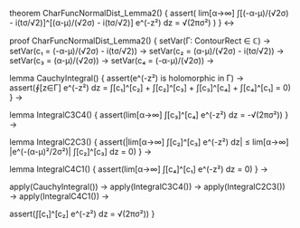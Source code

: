 theorem CharFuncNormalDist_Lemma2() {
  assert(
    lim[α→∞] ∫[(-α-μ)/(√2σ) - i(tσ/√2)]^[(α-μ)/(√2σ) - i(tσ/√2)] e^(-z²) dz = √(2πσ²)
  )
} ↔

proof CharFuncNormalDist_Lemma2() {
  setVar(Γ: ContourRect ∈ ℂ) →
  setVar(c₁ = (-α-μ)/(√2σ) - i(tσ/√2)) →
  setVar(c₂ = (α-μ)/(√2σ) - i(tσ/√2)) →
  setVar(c₃ = (α-μ)/(√2σ)) →
  setVar(c₄ = (-α-μ)/(√2σ)) →
  
  lemma CauchyIntegral() {
    assert(e^(-z²) is holomorphic in Γ) →
    assert(∮[z∈Γ] e^(-z²) dz = ∫[c₁]^[c₂] + ∫[c₂]^[c₃] + ∫[c₃]^[c₄] + ∫[c₄]^[c₁] = 0)
  } →

  lemma IntegralC3C4() {
    assert(lim[α→∞] ∫[c₃]^[c₄] e^(-z²) dz = -√(2πσ²))
  } →

  lemma IntegralC2C3() {
    assert(|lim[α→∞] ∫[c₂]^[c₃] e^(-z²) dz| ≤ lim[α→∞] |e^(-(α-μ)²/2σ²)| ∫[c₂]^[c₃] dz = 0)
  } →

  lemma IntegralC4C1() {
    assert(lim[α→∞] ∫[c₄]^[c₁] e^(-z²) dz = 0)
  } →

  apply(CauchyIntegral()) →
  apply(IntegralC3C4()) →
  apply(IntegralC2C3()) →
  apply(IntegralC4C1()) →
  
  assert(∫[c₁]^[c₂] e^(-z²) dz = √(2πσ²))
}